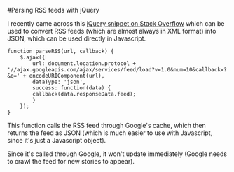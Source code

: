 #Parsing RSS feeds with jQuery

I recently came across this [jQuery snippet on Stack Overflow](http://stackoverflow.com/a/6271906/345078) which can be used to convert RSS feeds (which are almost always in XML format) into JSON, which can be used directly in Javascript.

    function parseRSS(url, callback) {
        $.ajax({
            url: document.location.protocol + '//ajax.googleapis.com/ajax/services/feed/load?v=1.0&num=10&callback=?&q=' + encodeURIComponent(url),
            dataType: 'json',
            success: function(data) {
            callback(data.responseData.feed);
            }
        });
    }
    
This function calls the RSS feed through Google's cache, which then returns the feed as JSON (which is much easier to use with Javascript, since it's just a Javascript object).

Since it's called through Google, it won't update immediately (Google needs to crawl the feed for new stories to appear).